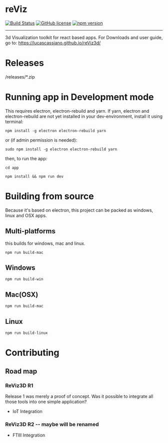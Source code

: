 # reViz

[![Build Status](https://travis-ci.org/lucascassiano/reViz3d.svg?branch=master)](https://travis-ci.org/lucascassiano/reViz3d)
[![GitHub license](https://img.shields.io/github/license/lucascassiano/reViz3d.svg)](https://github.com/lucascassiano/reViz3d/blob/master/LICENSE)
[![npm version](https://img.shields.io/npm/v/fastexpress.svg)](https://www.npmjs.com/package/fastexpress)

---


3d Visualization toolkit for react based apps.
For Downloads and user guide, go to:
https://lucascassiano.github.io/reViz3d/

# Releases
/releases/*.zip

# Running app in Development mode
This requires electron, electron-rebuild and yarn.
If yarn, electron and electron-rebuild are not yet installed in your dev-environment, install it using terminal:

```
npm install -g electron electron-rebuild yarn

```

or (if admin permission is needed):
```
sudo npm install -g electron electron-rebuild yarn 
```

then, to run the app:
```
cd app

npm install && npm run dev
```

# Building from source
Because it's based on electron, this project can be packed as windows, linux and OSX apps.

## Multi-platforms
this builds for windows, mac and linux.
```
npm run build-mac
```

## Windows
```
npm run build-win
```

## Mac(OSX)
```
npm run build-mac
```

## Linux
```
npm run build-linux
```

# Contributing

## Road map
### ReViz3D R1
Release 1 was merely a proof of concept. Was it possible to integrate all those tools into one simple application?
- IoT Integration

### ReViz3D R2 -- maybe will be renamed
- FTIII Integration
